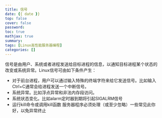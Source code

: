 ```yaml
---
title: 信号
date: {{ date }}
top: false
cover: false
password:
toc: true
mathjax: true
summary:
tags: [Linux高性能服务器编程] 
categories: []
---
```


信号是由用户、系统或者进程发送给目标进程的信息，以通知目标进程某个状态的改变或系统异常。Linux信号可由如下条件产生：

+ 对于前台进程，用户可以通过输入特殊的终端字符来给它发送信号。比如输入Ctrl+C通常会给进程发送一个中断信号。
+ 系统异常。比如浮点异常和非法内存段访问。
+ 系统状态变化。比如alarm定时器到期将引起SIGALRM信号
+ 运行kill命令或调用kill函数
服务器程序必须处理（或至少忽略）一些常见此你好，以免异常终止


